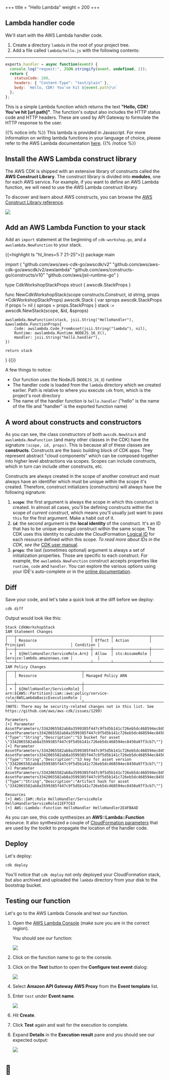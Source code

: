 +++
title = "Hello Lambda"
weight = 200
+++

## Lambda handler code

We'll start with the AWS Lambda handler code.

1. Create a directory `lambda` in the root of your project tree.
2. Add a file called `lambda/hello.js` with the following contents:

---
```js
exports.handler = async function(event) {
  console.log("request:", JSON.stringify(event, undefined, 2));
  return {
    statusCode: 200,
    headers: { "Content-Type": "text/plain" },
    body: `Hello, CDK! You've hit ${event.path}\n`
  };
};
```

This is a simple Lambda function which returns the text __"Hello, CDK! You've
hit [url path]"__. The function's output also includes the HTTP status code and
HTTP headers. These are used by API Gateway to formulate the HTTP response to
the user.

{{% notice info %}} This lambda is provided in Javascript. For more information
on writing lambda functions in your language of choice, please refer to the AWS
Lambda documentation [here](https://docs.aws.amazon.com/lambda/latest/dg/welcome.html).
{{% /notice %}}

## Install the AWS Lambda construct library

The AWS CDK is shipped with an extensive library of constructs called the __AWS
Construct Library__. The construct library is divided into __modules__, one for
each AWS service. For example, if you want to define an AWS Lambda function, we
will need to use the AWS Lambda construct library.

To discover and learn about AWS constructs, you can browse the [AWS Construct
Library reference](https://docs.aws.amazon.com/cdk/api/v2/docs/aws-construct-library.html).

![](/images/apiref.png)

## Add an AWS Lambda Function to your stack

Add an `import` statement at the beginning of `cdk-workshop.go`, and a
`awslambda.NewFunction` to your stack.


{{<highlight ts "hl_lines=5 7 21-25">}}
package main

import (
	"github.com/aws/aws-cdk-go/awscdk/v2"
	"github.com/aws/aws-cdk-go/awscdk/v2/awslambda"
	"github.com/aws/constructs-go/constructs/v10"
	"github.com/aws/jsii-runtime-go"
)

type CdkWorkshopStackProps struct {
	awscdk.StackProps
}

func NewCdkWorkshopStack(scope constructs.Construct, id string, props *CdkWorkshopStackProps) awscdk.Stack {
	var sprops awscdk.StackProps
	if props != nil {
		sprops = props.StackProps
	}
	stack := awscdk.NewStack(scope, &id, &sprops)

	awslambda.NewFunction(stack, jsii.String("HelloHandler"), &awslambda.FunctionProps{
		Code: awslambda.Code_FromAsset(jsii.String("lambda"), nil),
		Runtime: awslambda.Runtime_NODEJS_16_X(),
		Handler: jsii.String("hello.handler"),
	})

	return stack
}
{{</highlight>}}

A few things to notice:

- Our function uses the NodeJS (`NODEJS_16_X`) runtime
- The handler code is loaded from the `lambda` directory which we created
  earlier. Path is relative to where you execute `cdk` from, which is the
  project's root directory
- The name of the handler function is `hello.handler` ("hello" is the name of
  the file and "handler" is the exported function name)

## A word about constructs and constructors

As you can see, the class constructors of both `awscdk.NewStack` and
`awslambda.NewFunction` (and many other classes in the CDK) have the signature
`(scope, id, props)`. This is because all of these classes are __constructs__.
Constructs are the basic building block of CDK apps. They represent abstract
"cloud components" which can be composed together into higher level abstractions
via scopes. Scopes can include constructs, which in turn can include other
constructs, etc.

Constructs are always created in the scope of another construct and must always
have an identifier which must be unique within the scope it's created.
Therefore, construct initializers (constructors) will always have the following
signature:

1. __`scope`__: the first argument is always the scope in which this construct
   is created. In almost all cases, you'll be defining constructs within the
   scope of _current_ construct, which means you'll usually just want to pass
   `this` for the first argument. Make a habit out of it.
2. __`id`__: the second argument is the __local identity__ of the construct.
   It's an ID that has to be unique amongst construct within the same scope. The
   CDK uses this identity to calculate the CloudFormation [Logical
   ID](https://docs.aws.amazon.com/AWSCloudFormation/latest/UserGuide/resources-section-structure.html)
   for each resource defined within this scope. *To read more about IDs in the
   CDK, see the* [CDK user manual](https://docs.aws.amazon.com/cdk/latest/guide/identifiers.html#identifiers_logical_ids).
3. __`props`__: the last (sometimes optional) argument is always a set of
   initialization properties. Those are specific to each construct. For example,
   the `awslambda.NewFunction` construct accepts properties like `runtime`, `code` and
   `handler`. You can explore the various options using your IDE's auto-complete
   or in the [online
   documentation](https://docs.aws.amazon.com/cdk/api/latest/docs/aws-lambda-readme.html).

## Diff

Save your code, and let's take a quick look at the diff before we deploy:

```
cdk diff
```

Output would look like this:

```text
Stack CdkWorkshopStack
IAM Statement Changes
┌───┬─────────────────────────────────┬────────┬────────────────┬──────────────────────────────┬───────────┐
│   │ Resource                        │ Effect │ Action         │ Principal                    │ Condition │
├───┼─────────────────────────────────┼────────┼────────────────┼──────────────────────────────┼───────────┤
│ + │ ${HelloHandler/ServiceRole.Arn} │ Allow  │ sts:AssumeRole │ Service:lambda.amazonaws.com │           │
└───┴─────────────────────────────────┴────────┴────────────────┴──────────────────────────────┴───────────┘
IAM Policy Changes
┌───┬─────────────────────────────┬────────────────────────────────────────────────────────────────────────────────┐
│   │ Resource                    │ Managed Policy ARN                                                             │
├───┼─────────────────────────────┼────────────────────────────────────────────────────────────────────────────────┤
│ + │ ${HelloHandler/ServiceRole} │ arn:${AWS::Partition}:iam::aws:policy/service-role/AWSLambdaBasicExecutionRole │
└───┴─────────────────────────────┴────────────────────────────────────────────────────────────────────────────────┘
(NOTE: There may be security-related changes not in this list. See https://github.com/aws/aws-cdk/issues/1299)

Parameters
[+] Parameter AssetParameters/3342065582ab8a3599385f447c9f5d5b141c726eb5dc468594ec8450a97f3cb7/S3Bucket AssetParameters3342065582ab8a3599385f447c9f5d5b141c726eb5dc468594ec8450a97f3cb7S3BucketEB5CA0D6: {"Type":"String","Description":"S3 bucket for asset \"3342065582ab8a3599385f447c9f5d5b141c726eb5dc468594ec8450a97f3cb7\""}
[+] Parameter AssetParameters/3342065582ab8a3599385f447c9f5d5b141c726eb5dc468594ec8450a97f3cb7/S3VersionKey AssetParameters3342065582ab8a3599385f447c9f5d5b141c726eb5dc468594ec8450a97f3cb7S3VersionKeyC5F120D1: {"Type":"String","Description":"S3 key for asset version \"3342065582ab8a3599385f447c9f5d5b141c726eb5dc468594ec8450a97f3cb7\""}
[+] Parameter AssetParameters/3342065582ab8a3599385f447c9f5d5b141c726eb5dc468594ec8450a97f3cb7/ArtifactHash AssetParameters3342065582ab8a3599385f447c9f5d5b141c726eb5dc468594ec8450a97f3cb7ArtifactHashBAACCCD2: {"Type":"String","Description":"Artifact hash for asset \"3342065582ab8a3599385f447c9f5d5b141c726eb5dc468594ec8450a97f3cb7\""}

Resources
[+] AWS::IAM::Role HelloHandler/ServiceRole HelloHandlerServiceRole11EF7C63
[+] AWS::Lambda::Function HelloHandler HelloHandler2E4FBA4D
```

As you can see, this code synthesizes an __AWS::Lambda::Function__ resource. It
also synthesized a couple of [CloudFormation
parameters](https://docs.aws.amazon.com/cdk/latest/guide/get_cfn_param.html)
that are used by the toolkit to propagate the location of the handler code.

## Deploy

Let's deploy:

```
cdk deploy
```

You'll notice that `cdk deploy` not only deployed your CloudFormation stack, but
also archived and uploaded the `lambda` directory from your disk to the
bootstrap bucket.

## Testing our function

Let's go to the AWS Lambda Console and test our function.

1. Open the [AWS Lambda
   Console](https://console.aws.amazon.com/lambda/home#/functions) (make sure
   you are in the correct region).

    You should see our function:

    ![](./lambda-1.png)

2. Click on the function name to go to the console.

3. Click on the __Test__ button to open the __Configure test event__ dialog:

    ![](./lambda-2.png)

4. Select __Amazon API Gateway AWS Proxy__ from the __Event template__ list.

5. Enter `test` under __Event name__.

    ![](./lambda-3.png)

6. Hit __Create__.

7. Click __Test__ again and wait for the execution to complete.

8. Expand __Details__ in the __Execution result__ pane and you should see our expected output:

    ![](./lambda-4.png)

# 👏
